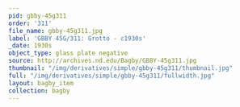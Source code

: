 ```yaml
---
pid: gbby-45g311
order: '311'
file_name: gbby-45g311.jpg
label: 'GBBY 45G/311: Grotto - c1930s'
_date: 1930s
object_type: glass plate negative
source: http://archives.nd.edu/Bagby/GBBY-45g311.jpg
thumbnail: "/img/derivatives/simple/gbby-45g311/thumbnail.jpg"
full: "/img/derivatives/simple/gbby-45g311/fullwidth.jpg"
layout: bagby_item
collection: bagby
---
```

